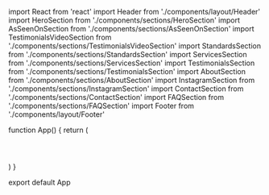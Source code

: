 import React from 'react'
import Header from './components/layout/Header'
import HeroSection from './components/sections/HeroSection'
import AsSeenOnSection from './components/sections/AsSeenOnSection'
import TestimonialsVideoSection from './components/sections/TestimonialsVideoSection'
import StandardsSection from './components/sections/StandardsSection'
import ServicesSection from './components/sections/ServicesSection'
import TestimonialsSection from './components/sections/TestimonialsSection'
import AboutSection from './components/sections/AboutSection'
import InstagramSection from './components/sections/InstagramSection'
import ContactSection from './components/sections/ContactSection'
import FAQSection from './components/sections/FAQSection'
import Footer from './components/layout/Footer'

function App() {
  return (
    <div className="min-h-screen bg-white">
      <Header />
      <main>
        <HeroSection />
        <AsSeenOnSection />
        <TestimonialsVideoSection />
        <StandardsSection />
        <ServicesSection />
        <TestimonialsSection />
        <AboutSection />
        <InstagramSection />
        <ContactSection />
        <FAQSection />
      </main>
      <Footer />
    </div>
  )
}

export default App
